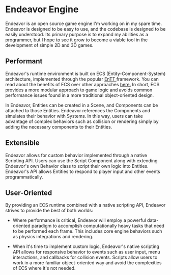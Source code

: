 # Endeavor Engine

<p> Endeavor is an open source game engine I'm working on in my spare time. Endeavor is designed to be easy to use, and the codebase is designed to be easily understood. Its primary purpose is to expand my abilities as a programmer, but I hope to see it grow to become a viable tool in the development of simple 2D and 3D games. </p>

<h2> Performant </h2>
<p> Endeavor's runtime environment is built on ECS (Entity-Component-System) architecture, implemented through the popular <a href="https://github.com/skypjack/entt"> EnTT </a> framework. You can read about the benefits of ECS over other approaches <a href="https://digitalcommons.calpoly.edu/cgi/viewcontent.cgi?article=1138&context=cpesp"> here.</a> In short, ECS provides a more modular approach to game logic and avoids common performance issues found in a more traditional object-oriented design.


In Endeavor, Entities can be created in a Scene, and Components can be attached to those Entities. Endeavor references the Components and simulates their behavior with Systems. In this way, users can take advantage of complex behaviors such as collision or rendering simply by adding the necessary components to their Entities.


<h2> Extensible </h2>
Endeavor allows for custom behavior implemented through a native Scripting API. Users can use the Script Component along with extending Endeavor's own Behavior class to script their own logic into Entities. Endeavor's API allows Entities to respond to player input and other events programmatically.

<h2> User-Oriented </h2>
By providing an ECS runtime combined with a native scripting API, Endeavor strives to provide the best of both worlds:


- Where performance is critical, Endeavor will employ a powerful data-oriented paradigm to accomplish computationally heavy tasks that need to be performed each frame. This includes core engine behaviors such as physics integrations and rendering.


- When it's time to implement custom logic, Endeavor's native scripting API allows for responsive behavior to events such as user input, menu interactions, and callbacks for collision events. Scripts allow users to work in a more familiar object-oriented way and avoid the complexities of ECS where it's not needed.
